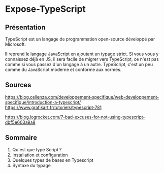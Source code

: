 # Expose-TypeScript

## Présentation

TypeScript est un langage de programmation open-source développé par Microsoft.

Il reprend le langage JavaScript en ajoutant un typage strict. Si vous vous y connaissez déjà en JS, il sera facile de migrer vers TypeScript, ce n'est pas comme si vous passez d'un langage à un autre. TypeScript, c'est un peu comme du JavaScript moderne et conforme aux normes.

## Sources

https://blog.cellenza.com/developpement-specifique/web-developpement-specifique/introduction-a-typescript/
https://www.grafikart.fr/tutoriels/typescript-781

https://blog.logrocket.com/7-bad-excuses-for-not-using-typescript-dbf5e603a9a8

## Sommaire

1. Qu'est que type Script ?
2. Installation et configuration 
3. Quelques types de bases en Typescript
4. Syntaxe du typage